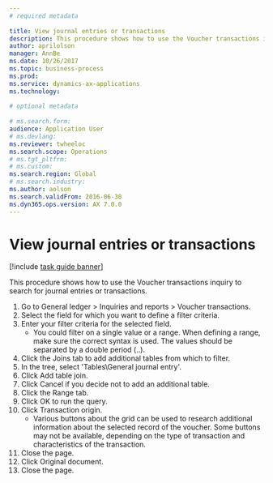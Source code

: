 ```yaml
--- 
# required metadata 
 
title: View journal entries or transactions
description: This procedure shows how to use the Voucher transactions inquiry to search for journal entries or transactions. 
author: aprilolson
manager: AnnBe 
ms.date: 10/26/2017
ms.topic: business-process 
ms.prod:  
ms.service: dynamics-ax-applications 
ms.technology:  
 
# optional metadata 
 
# ms.search.form:   
audience: Application User 
# ms.devlang:  
ms.reviewer: twheeloc
ms.search.scope: Operations 
# ms.tgt_pltfrm:  
# ms.custom:  
ms.search.region: Global
# ms.search.industry: 
ms.author: aolson
ms.search.validFrom: 2016-06-30 
ms.dyn365.ops.version: AX 7.0.0 
---
```

# View journal entries or transactions

[!include [task guide banner](../../includes/task-guide-banner.md)]

This procedure shows how to use the Voucher transactions inquiry to search for journal entries or transactions.

1. Go to General ledger > Inquiries and reports > Voucher transactions.
2. Select the field for which you want to define a filter criteria.
3. Enter your filter criteria for the selected field.
    * You could filter on a single value or a range. When defining a range, make sure the correct syntax is used. The values should be separated by a double period (..).  
4. Click the Joins tab to add additional tables from which to filter.
5. In the tree, select 'Tables\General journal entry'.
6. Click Add table join.
7. Click Cancel if you decide not to add an additional table.
8. Click the Range tab.
9. Click OK to run the query.
10. Click Transaction origin.
    * Various buttons about the grid can be used to research additional information about the selected record of the voucher. Some buttons may not be available, depending on the type of transaction and characteristics of the transaction.  
11. Close the page.
12. Click Original document.
13. Close the page.

